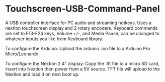 # Touchscreen-USB-Command-Panel


A USB controller interface for PC audio and streaming hotkeys.
Uses a nextion touchscreen display and 2 rotary encoders.
Keyboard commands are set to F13-F24 keys, Volume +/-, and Media Pause, can be changed to whatever inputs you like from Keyboard library.

To configure the Arduino: Upload the arduino .ino file to a Arduino Pro Micro/Leonardo

To configure the Nextion 2.4" display: Copy the .tft file to a micro SD card, insert into Nextion then power from a 5V source.  TFT file will upload to the Nextion and load it on next boot up.
